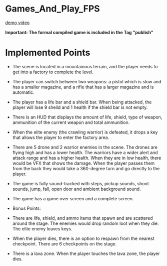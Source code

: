 # Games_And_Play_FPS
[demo video](https://youtu.be/ZgrLeJ9EkoY?si=okrIn-D16eN2kY1u)

**Important: The formal compiled game is included in the Tag "publish"**

# Implemented Points
- The scene is located in a mountainous terrain, and the player needs to get into a factory to complete the level.
- The player can switch between two weapons: a pistol which is slow and has a smaller magazine, and a rifle that has a larger magazine and is automatic.
- The player has a life bar and a shield bar. When being attacked, the player will lose 9 sheild and 1 health if the shield bar is not empty.
- There is an HUD that displays the amount of life, shield, type of weapon, ammunition of the current weapon and total ammunition.
- When the elite enemy (the crawling warrior) is defeated, it drops a key that allows the player to enter the factory area.
- There are 5 drone and 2 warrior enemies in the scene. The drones are flying high and has a lower health. The warriors have a wider alert and attack range and has a higher health. When they are in low health, there would be VFX that shows the damage. When the player passes them from the back they would take a 360-degree turn and go directly to the player.
- The game is fully sound-tracked with steps, pickup sounds, shoot sounds, jump, fall, open door and ambient background sound.
- The game has a game over screen and a complete screen.

- Bonus Points:
- There are life, shield, and ammo items that  spawn and are scattered around the stage. The enemies would drop random loot when they die. The elite enemy leaves keys.
- When the player dies, there is an option to respawn from the nearest checkpoint. There are 6 checkpoints on the stage.
- There is a lava zone. When the player touches the lava zone, the player dies.
